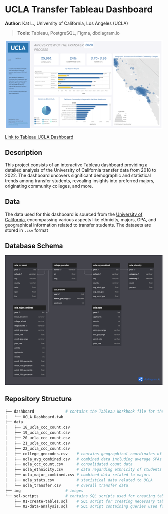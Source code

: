 # UCLA Transfer Tableau Dashboard 

**Author**: Kat L., University of California, Los Angeles (UCLA)

> **Tools**: Tableau, PostgreSQL, Figma, dbdiagram.io

![An Overview of the Dashboard](<img/UCLA Transfer Dashboard.png>)

[Link to Tableau UCLA Dashboard](https://public.tableau.com/app/profile/katrina.ione.limqueco1904/viz/UCLADashboard_16960345168190/UCLATransferDashboard?publish=yes)


## Description 
This project consists of an interactive Tableau dashboard providing a detailed analysis of the University of California transfer data from 2018 to 2022. The dashboard uncovers significant demographic and statistical trends among transfer students, revealing insights into preferred majors, originating community colleges, and more.

## Data 
The data used for this dashboard is sourced from the [University of California](https://www.universityofcalifornia.edu/), encompassing various aspects like ethnicity, majors, GPA, and geographical information related to transfer students. The datasets are stored in `.csv` format

## Database Schema
![Database](img/uc-transfers-dbd.png)

## Repository Structure  
```bash 
├── dashboard              # contains the Tableau Workbook file for the dashboard
│   └── UCLA Dashboard.twb 
├── data                   
│   ├── 18_ucla_ccc_count.csv   
│   ├── 19_ucla_ccc_count.csv  
│   ├── 20_ucla_ccc_count.csv   
│   ├── 21_ucla_ccc_count.csv  
│   ├── 22_ucla_ccc_count.csv   
│   ├── college_geocodes.csv    # contains geographical coordinates of colleges
│   ├── ucla_avg_combined.csv   # combined data including average GPAs
│   ├── ucla_ccc_count.csv      # consolidated count data
│   ├── ucla_ethnicity.csv      # data regarding ethnicity of students
│   ├── ucla_major_combined.csv # combined data related to majors
│   ├── ucla_stats.csv          # statistical data related to UCLA
│   └── ucla_transfer.csv       # overall transfer data
├── img                    # images
└── sql-scripts            # contains SQL scripts used for creating tables and performing data analysis
    ├── 01-create-tables.sql    # SQL script for creating necessary tables in the database
    └── 02-data-analysis.sql    # SQL script containing queries used for performing comprehensive data analysis
```
